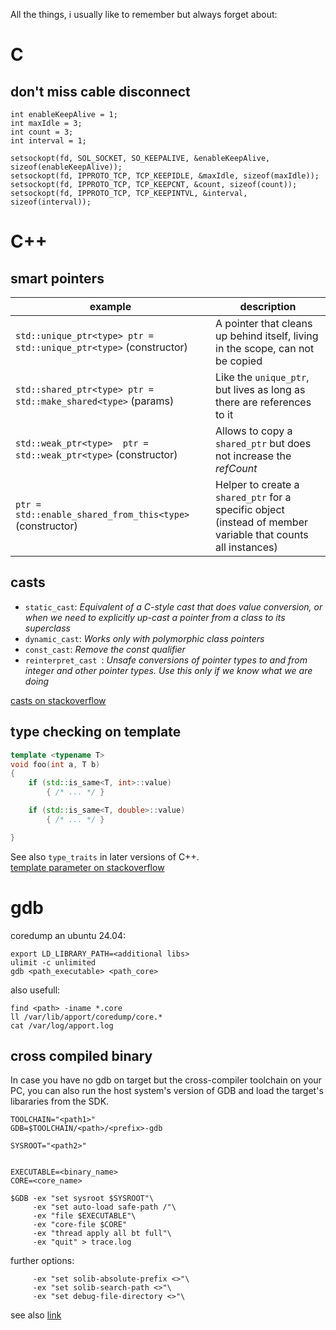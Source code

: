 
All the things, i usually like to remember but always forget about:

# C 

## don't miss cable disconnect
```
int enableKeepAlive = 1;
int maxIdle = 3;
int count = 3;
int interval = 1;

setsockopt(fd, SOL_SOCKET, SO_KEEPALIVE, &enableKeepAlive, sizeof(enableKeepAlive));
setsockopt(fd, IPPROTO_TCP, TCP_KEEPIDLE, &maxIdle, sizeof(maxIdle));
setsockopt(fd, IPPROTO_TCP, TCP_KEEPCNT, &count, sizeof(count));
setsockopt(fd, IPPROTO_TCP, TCP_KEEPINTVL, &interval, sizeof(interval));
```


# C++

## smart pointers
|example|description|
|-|-|
| `std::unique_ptr<type> ptr = std::unique_ptr<type>` (constructor) | A pointer that cleans up behind itself, living in the scope, can not be copied |
| `std::shared_ptr<type> ptr = std::make_shared<type>` (params)     | Like the `unique_ptr`, but lives as long as there are references to it |
| `std::weak_ptr<type>  ptr = std::weak_ptr<type>` (constructor)    | Allows to copy a `shared_ptr` but does not increase the *refCount* |
| `ptr = std::enable_shared_from_this<type>` (constructor)          | Helper to create a `shared_ptr` for a specific object (instead of member variable that counts all instances)

## casts
- `static_cast`: *Equivalent of a C-style cast that does value conversion, or when we need to explicitly up-cast a pointer from a class to its superclass*
- `dynamic_cast`: *Works only with polymorphic class pointers*
- `const_cast`: *Remove the const qualifier*
- `reinterpret_cast `: *Unsafe conversions of pointer types to and from integer and other pointer types. Use this only if we know what we are doing*


[casts on stackoverflow](https://stackoverflow.com/questions/332030/when-should-static-cast-dynamic-cast-const-cast-and-reinterpret-cast-be-used)

## type checking on template
```cpp
template <typename T>
void foo(int a, T b)
{
    if (std::is_same<T, int>::value)
		{ /* ... */ } 

    if (std::is_same<T, double>::value)
		{ /* ... */ } 

}
```
See also `type_traits` in later versions of C++.  
[template parameter on stackoverflow](https://stackoverflow.com/questions/13636540/how-to-check-for-the-type-of-a-template-parameter)


# gdb
coredump an ubuntu 24.04:
```
export LD_LIBRARY_PATH=<additional libs>
ulimit -c unlimited
gdb <path_executable> <path_core>
```

also usefull:
```
find <path> -iname *.core
ll /var/lib/apport/coredump/core.*
cat /var/log/apport.log
```

## cross compiled binary
In case you have no gdb on target but the cross-compiler toolchain on your PC, you can also run the host system's version of GDB and load the target's libararies from the SDK.
```
TOOLCHAIN="<path1>"
GDB=$TOOLCHAIN/<path>/<prefix>-gdb

SYSROOT="<path2>"


EXECUTABLE=<binary_name>
CORE=<core_name>

$GDB -ex "set sysroot $SYSROOT"\
     -ex "set auto-load safe-path /"\
     -ex "file $EXECUTABLE"\
     -ex "core-file $CORE"
     -ex "thread apply all bt full"\
     -ex "quit" > trace.log
```

further options:
```
     -ex "set solib-absolute-prefix <>"\
     -ex "set solib-search-path <>"\
     -ex "set debug-file-directory <>"\
```
see also [link](https://tomsalmon.eu/2020/01/gdb-coredump-backtrace-for-cross-platform-debugging/)



